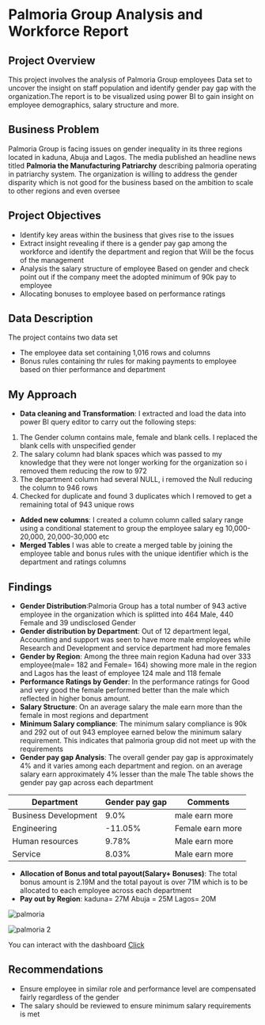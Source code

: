 # Palmoria Group Analysis and Workforce Report
## Project Overview 
This project involves the analysis of Palmoria Group employees Data set to uncover the insight on staff population and identify gender pay gap with the organization.The report is to be visualized using power BI to gain insight on employee demographics, salary structure and more.
## Business Problem 
Palmoria Group is facing issues on gender inequality in its three regions located in kaduna, Abuja and Lagos. The media published an headline news titled **Palmoria the Manufacturing Patriarchy** describing palmoria operating in patriarchy system. The organization is willing to address the gender disparity which is not good for the business based on the ambition to scale to other regions and even oversee
## Project Objectives
- Identify key areas within the business that gives rise to the issues
- Extract insight revealing if there is a gender pay gap among the workforce and identify the department and region that Will be the focus of the management
- Analysis the salary structure of employee Based on gender and check point out if the company meet the adopted minimum of 90k pay to employee
- Allocating bonuses to employee based on performance ratings 
## Data Description 
The project contains two data set 
- The employee data set containing 1,016 rows and columns
- Bonus rules containing thr rules for making payments to employee based on thier performance and department
## My Approach 
- **Data cleaning and Transformation**: I extracted and load the data into power BI query editor to carry out the following steps:
1. The Gender column contains male, female and blank cells. I replaced the blank cells with unspecified gender
2. The salary column had blank spaces which was passed to my knowledge that they were not longer working for the organization so i removed them reducing the row to 972
3. The department column had several NULL, i removed the Null reducing the column to 946 rows
4. Checked for duplicate and found 3 duplicates which I removed to get a remaining total of 943 unique rows
- **Added new columns**: I created a column column called salary range using a conditional statement to group the employee salary eg 10,000- 20,000, 20,000-30,000 etc
- **Merged Tables**
I was able to create a merged table by joining the employee table and bonus rules with the unique identifier which is the department and ratings columns

## Findings
- **Gender Distribution**:Palmoria Group has a total number of 943 active employee in the organization which is splitted into 464 Male, 440 Female and 39 undisclosed Gender
- **Gender distribution by Department**: Out of 12 department legal, Accounting and support was seen to have more male employees while Research and Development and service department had more females
- **Gender by Region**: Among the three main region Kaduna had over 333 employee(male= 182 and Female= 164) showing more male in the region and Lagos has the least of employee 124 male and 118 female
- **Performance Ratings by Gender**: In the performance ratings for Good and very good the female performed better than the male which reflected in higher bonus amount.
- **Salary Structure**: On an average salary the male earn more than the female in most regions and department
- **Minimum Salary compliance**: The minimum salary compliance is 90k and 292 out of out 943 employee earned below the minimum salary requirement. This indicates that palmoria group did not meet up with the requirements
- **Gender pay gap Analysis**: The overall gender pay gap is approximately 4% and it varies among each department and region. on an average salary earn approximately 4% lesser than the male
The table shows the gender pay gap across each department

| Department| Gender pay gap| Comments|
|----|---|---|
| Business Development| 9.0%| male earn more|
| Engineering| -11.05%| Female earn more|
|Human resources | 9.78%| Male earn more|
| Service|8.03%| Male earn more|

- **Allocation of Bonus and total payout(Salary+ Bonuses)**: The total bonus amount is 2.19M and the total payout is over 71M which is to be allocated to each employee across each department
- **Pay out by Region**:
kaduna= 27M
Abuja = 25M
Lagos= 20M

![palmoria](https://github.com/user-attachments/assets/71648aa8-dbe5-461e-99ca-917f1e6f67b5)

![palmoria 2](https://github.com/user-attachments/assets/bd920115-bba0-4488-88d3-be88941a6f60)

 You can interact with the dashboard [Click](https://app.powerbi.com/view?r=eyJrIjoiZThhYTk3ZWUtYTRkMC00ZjA5LTljZWQtNzQ2MGM2MTYzYTk3IiwidCI6IjUzYjJmMWM0LWNiNjItNDc2MC04OTgyLWU4NGJmMDMwNmM4MiJ9)
## Recommendations 
- Ensure employee in similar role and performance level are compensated fairly regardless of the gender
- The salary should be reviewed to ensure minimum salary requirements is met
